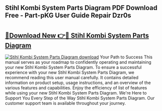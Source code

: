 ## Stihl Kombi System Parts Diagram PDF Download Free - Part-pKG User Guide Repair Dzr0s

# <h2><a href="http://dfmsv88.blite.top/?on=Stihl+Kombi+System+Parts+Diagram">🔗Download New 👉🔴 Stihl Kombi System Parts Diagram</a></h2>

[![Stihl Kombi System Parts Diagram download](https://i.imgur.com/lujVjoI.png)](http://dfmsv88.blite.top/?on=Stihl+Kombi+System+Parts+Diagram)
Your Path to Success This manual serves as your roadmap to confidently operating and maintaining your new Stihl Kombi System Parts Diagram. To ensure a successful experience with your new Stihl Kombi System Parts Diagram, we recommend reading this user manual carefully. It contains detailed information on product setup, usage instructions, and an overview of the various features and capabilities. Enjoy the efficiency of list of features while using your new Stihl Kombi System Parts Diagram. We're Here to Support You Every Step of the Way Stihl Kombi System Parts Diagram. Our customer support team is available throughout your journey.
